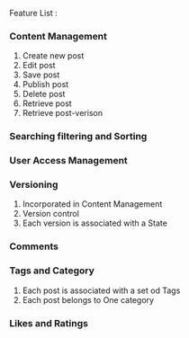 Feature List :
### Content Management
1. Create new post
2. Edit post
3. Save post
4. Publish post
5. Delete post
6. Retrieve post
7. Retrieve post-verison

### Searching filtering and Sorting
### User Access Management
### Versioning
1. Incorporated in Content Management
2. Version control
3. Each version is associated with a State

### Comments
### Tags and Category
1. Each post is associated with a set od Tags
2. Each post belongs to One category

### Likes and Ratings
